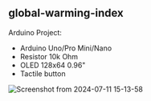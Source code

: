 ## global-warming-index
Arduino Project:
- Arduino Uno/Pro Mini/Nano
- Resistor 10k Ohm
- OLED 128x64 0.96"
- Tactile button

![Screenshot from 2024-07-11 15-13-58](https://github.com/redbtn/global-warming-index/assets/5095416/3d361560-08cf-479e-9c45-6f2cf06d3ad5)

